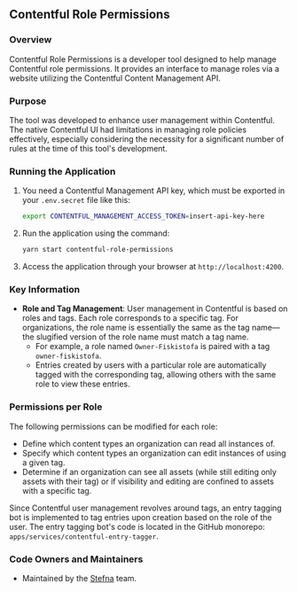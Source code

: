 ## Contentful Role Permissions

### Overview

Contentful Role Permissions is a developer tool designed to help manage Contentful role permissions. It provides an interface to manage roles via a website utilizing the Contentful Content Management API.

### Purpose

The tool was developed to enhance user management within Contentful. The native Contentful UI had limitations in managing role policies effectively, especially considering the necessity for a significant number of rules at the time of this tool's development.

### Running the Application

1. You need a Contentful Management API key, which must be exported in your `.env.secret` file like this:
   ```bash
   export CONTENTFUL_MANAGEMENT_ACCESS_TOKEN=insert-api-key-here
   ```
2. Run the application using the command:
   ```bash
   yarn start contentful-role-permissions
   ```
3. Access the application through your browser at `http://localhost:4200`.

### Key Information

- **Role and Tag Management**: User management in Contentful is based on roles and tags. Each role corresponds to a specific tag. For organizations, the role name is essentially the same as the tag name—the slugified version of the role name must match a tag name.
  - For example, a role named `Owner-Fiskistofa` is paired with a tag `owner-fiskistofa`.
  - Entries created by users with a particular role are automatically tagged with the corresponding tag, allowing others with the same role to view these entries.

### Permissions per Role

The following permissions can be modified for each role:

- Define which content types an organization can read all instances of.
- Specify which content types an organization can edit instances of using a given tag.
- Determine if an organization can see all assets (while still editing only assets with their tag) or if visibility and editing are confined to assets with a specific tag.

Since Contentful user management revolves around tags, an entry tagging bot is implemented to tag entries upon creation based on the role of the user. The entry tagging bot's code is located in the GitHub monorepo: `apps/services/contentful-entry-tagger`.

### Code Owners and Maintainers

- Maintained by the [Stefna](https://github.com/orgs/island-is/teams/stefna/members) team.